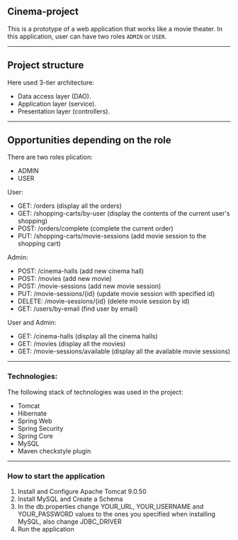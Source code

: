 ## Cinema-project

This is a prototype of a web application that works like a movie theater.
In this application, user can have two roles `ADMIN` or `USER`.
___

## Project structure

Here used 3-tier architecture:
* Data access layer (DAO).
* Application layer (service).
* Presentation layer (controllers).

___

## Opportunities depending on the role
There are two roles plication:
- ADMIN
- USER

User:
* GET: /orders (display all the orders)
* GET: /shopping-carts/by-user (display the contents of the current user's shopping)
* POST: /orders/complete (complete the current order)
* PUT: /shopping-carts/movie-sessions (add movie session to the shopping cart)

Admin:
* POST: /cinema-halls (add new cinema hall)
* POST: /movies (add new movie)
* POST: /movie-sessions (add new movie session)
* PUT: /movie-sessions/{id} (update movie session with specified id)
* DELETE: /movie-sessions/{id} (delete movie session by id)
* GET: /users/by-email (find user by email)

User and Admin:
* GET: /cinema-halls (display all the cinema halls)
* GET: /movies (display all the movies)
* GET: /movie-sessions/available (display all the available movie sessions)
___
### Technologies:
The following stack of technologies was used in the project:

* Tomcat
* Hibernate
* Spring Web
* Spring Security
* Spring Core
* MySQL
* Maven checkstyle plugin
___
### How to start the application

1. Install and Configure Apache Tomcat 9.0.50
2. Install MySQL and Create a Schema
4. In the db.properties change YOUR_URL, YOUR_USERNAME and YOUR_PASSWORD values
   to the ones you specified when installing MySQL, also change JDBC_DRIVER
5. Run the application
